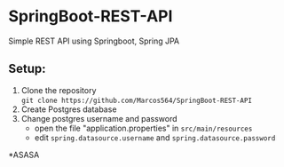 # SpringBoot-REST-API
Simple REST API using Springboot, Spring JPA

## Setup:
1. Clone the repository <br>
   `git clone https://github.com/Marcos564/SpringBoot-REST-API`
2. Create Postgres database
3. Change postgres username and password <br>
    - open the file "application.properties" in `src/main/resources` <br>
    - edit `spring.datasource.username` and `spring.datasource.password` 

*ASASA
